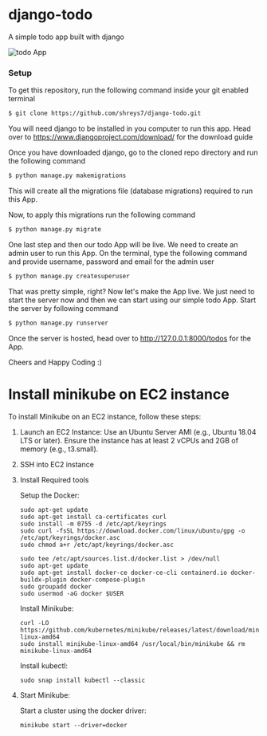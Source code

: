 # django-todo
A simple todo app built with django

![todo App](https://raw.githubusercontent.com/shreys7/django-todo/develop/staticfiles/todoApp.png)
### Setup
To get this repository, run the following command inside your git enabled terminal
```bash
$ git clone https://github.com/shreys7/django-todo.git
```
You will need django to be installed in you computer to run this app. Head over to https://www.djangoproject.com/download/ for the download guide

Once you have downloaded django, go to the cloned repo directory and run the following command

```bash
$ python manage.py makemigrations
```

This will create all the migrations file (database migrations) required to run this App.

Now, to apply this migrations run the following command
```bash
$ python manage.py migrate
```

One last step and then our todo App will be live. We need to create an admin user to run this App. On the terminal, type the following command and provide username, password and email for the admin user
```bash
$ python manage.py createsuperuser
```

That was pretty simple, right? Now let's make the App live. We just need to start the server now and then we can start using our simple todo App. Start the server by following command

```bash
$ python manage.py runserver
```

Once the server is hosted, head over to http://127.0.0.1:8000/todos for the App.

Cheers and Happy Coding :)

# Install minikube on EC2 instance
To install Minikube on an EC2 instance, follow these steps:

1) Launch an EC2 Instance:
     Use an Ubuntu Server AMI (e.g., Ubuntu 18.04 LTS or later).
     Ensure the instance has at least 2 vCPUs and 2GB of memory (e.g., t3.small).

2) SSH into EC2 instance
3) Install Required tools
   
   Setup the Docker:

   ```
   sudo apt-get update
   sudo apt-get install ca-certificates curl
   sudo install -m 0755 -d /etc/apt/keyrings
   sudo curl -fsSL https://download.docker.com/linux/ubuntu/gpg -o /etc/apt/keyrings/docker.asc
   sudo chmod a+r /etc/apt/keyrings/docker.asc
   
   sudo tee /etc/apt/sources.list.d/docker.list > /dev/null
   sudo apt-get update
   sudo apt-get install docker-ce docker-ce-cli containerd.io docker-buildx-plugin docker-compose-plugin
   sudo groupadd docker
   sudo usermod -aG docker $USER
   ```


   Install Minikube:
   ```
   curl -LO https://github.com/kubernetes/minikube/releases/latest/download/minikube-linux-amd64
   sudo install minikube-linux-amd64 /usr/local/bin/minikube && rm minikube-linux-amd64
   ```

   Install kubectl:
   ```
   sudo snap install kubectl --classic
   ```

4) Start Minikube:

   Start a cluster using the docker driver:  
   ```
   minikube start --driver=docker
   ```
